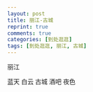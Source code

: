 ```yaml
---
layout: post
title: 丽江-古城
reprint: true
comments: true
categories: [到处逛逛]
tags: [到处逛逛, 丽江, 古城]
---
```


丽江

蓝天 白云 古城 酒吧 夜色

<script>
    photos=[
        ["/images/2017-04-30/DSC05605.jpg", "", "75%"],
        ["/images/2017-04-30/DSC05612.jpg", "", "75%"],
        ["/images/2017-04-30/DSC05616.jpg", "", "75%"],
        ["/images/2017-04-30/DSC05617.jpg", "", "75%"],
        ["/images/2017-04-30/DSC05622.jpg", "", "75%"],
        ["/images/2017-04-30/DSC05623.jpg", "", "75%"],
        ["/images/2017-04-30/DSC05649.jpg", "", "75%"],
        ["/images/2017-04-30/DSC05660.jpg", "", "75%"],
        ["/images/2017-04-30/DSC05666.jpg", "", "75%"],
        ["/images/2017-04-30/DSC05667.jpg", "", "75%"],
        ["/images/2017-04-30/DSC05669.jpg", "", "75%"],
        ["/images/2017-04-30/DSC05673.jpg", "", "75%"],
        ["/images/2017-04-30/DSC05691.jpg", "", "75%"],
        ["/images/2017-04-30/DSC05693.jpg", "", "75%"],
        ["/images/2017-04-30/DSC05696.jpg", "", "75%"]
    ];
    for (var i=0; i<photos.length; i++)
    {
        document.write("<figure><a href=\"" + photos[i][0] + "\" target=\"_blank\">")
        document.write("<img src=\"" + photos[i][0] + "\" alt=\"" + photos[i][1] + "\" width=\"" + photos[i][2] + "\">")
        document.write("</a></figure>")

        if (photos[i].length > 3)
            document.write(photos[i][3] + "<br><br>")
        else if (photos[i][1].length > 0)
            document.write(photos[i][1] + "<br><br>")
        else
            document.write("<br>")
    }
</script>